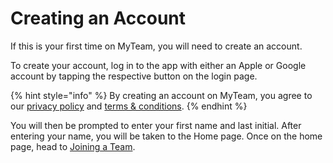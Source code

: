 # Creating an Account

If this is your first time on MyTeam, you will need to create an account.

To create your account, log in to the app with either an Apple or Google account by tapping the respective button on the login page.

{% hint style="info" %}
By creating an account on MyTeam, you agree to our [privacy policy](https://myteamapp.org/privacy/) and [terms & conditions](https://myteamapp.org/terms/).
{% endhint %}

You will then be prompted to enter your first name and last initial. After entering your name, you will be taken to the Home page. Once on the home page, head to [Joining a Team](joining-a-team.md).
